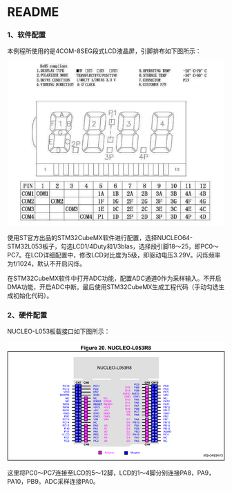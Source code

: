 # README

### 1、软件配置

本例程所使用的是4COM-8SEG段式LCD液晶屏，引脚排布如下图所示：

![](SEG_LCD.PNG)

使用ST官方出品的STM32CubeMX软件进行配置，选择NUCLEO64-STM32L053板子，勾选LCD1/4Duty和1/3blas，选择段引脚18～25，即PC0～PC7。在LCD详细配置中，修改LCD对比度为5级，即驱动电压3.29V。闪烁频率为f/1024，默认不开启闪烁。

在STM32CubeMX软件中打开ADC功能，配置ADC通道0作为采样输入。不开启DMA功能，开启ADC中断。最后使用STM32CubeMX生成工程代码（手动勾选生成初始化代码）。

### 2、硬件配置

NUCLEO-L053板载接口如下图所示：

![](NUCLEOL053R8.PNG)

这里将PC0～PC7连接至LCD的5～12脚，LCD的1～4脚分别连接PA8，PA9，PA10，PB9。ADC采样连接PA0。